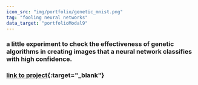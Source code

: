 ```yaml
---
icon_src: "img/portfolio/genetic_mnist.png"
tag: "fooling neural networks"
data_target: "portfolioModal9"
---
```


### a little experiment to check the effectiveness of genetic algorithms in creating images that a neural network classifies with high confidence.
### [link to project](https://github.com/six-ten/fooling-neural-nets){:target="_blank"}
